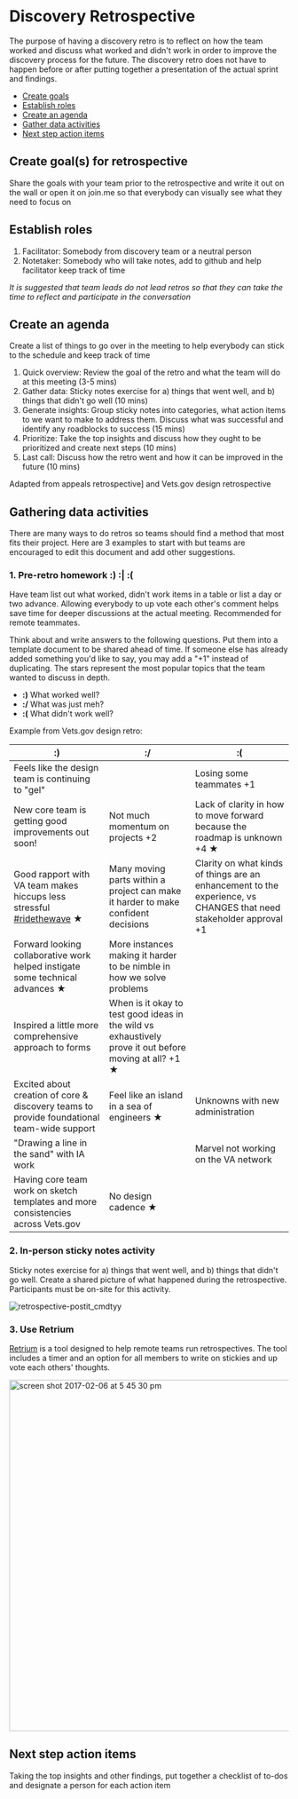 # Discovery Retrospective

The purpose of having a discovery retro is to reflect on how the team worked and discuss what worked and didn't work in order to improve the discovery process for the future. The discovery retro does not have to happen before or after putting together a presentation of the actual sprint and findings.

- [Create goals](#goals)
- [Establish roles](#roles)
- [Create an agenda](#agenda)
- [Gather data activities](#gatherdata)
- [Next step action items](#nextstep)

<a id="goals"></a>
## Create goal(s) for retrospective

Share the goals with your team prior to the retrospective and write it out on the wall or open it on join.me so that everybody can visually see what they need to focus on

<a id="roles"></a>
## Establish roles
1. Facilitator: Somebody from discovery team or a neutral person
2. Notetaker: Somebody who will take notes, add to github and help facilitator keep track of time

_It is suggested that team leads do not lead retros so that they can take the time to reflect and participate in the conversation_

<a id="agenda"></a>
## Create an agenda

Create a list of things to go over in the meeting to help everybody can stick to the schedule and keep track of time

1. Quick overview: Review the goal of the retro and what the team will do at this meeting (3-5 mins)
2. Gather data: Sticky notes exercise for a) things that went well, and b) things that didn't go well (10 mins)
3. Generate insights: Group sticky notes into categories, what action items to we want to make to address them. Discuss what was successful and identify any roadblocks to success (15 mins)
4. Prioritize: Take the top insights and discuss how they ought to be prioritized and create next steps (10 mins)
5. Last call: Discuss how the retro went and how it can be improved in the future (10 mins)

Adapted from appeals retrospective] and Vets.gov design retrospective

<a id="gatherdata"></a>
## Gathering data activities

There are many ways to do retros so teams should find a method that most fits their project. Here are 3 examples to start with but teams are encouraged to edit this document and add other suggestions. 

### 1. Pre-retro homework :) :| :( 
Have team list out what worked, didn't work items in a table or list a day or two advance. Allowing everybody to up vote each other's comment helps save time for deeper discussions at the actual meeting. Recommended for remote teammates. 

Think about and write answers to the following questions. Put them into a template document to be shared ahead of time. If someone else has already added something you'd like to say, you may add a "+1" instead of duplicating. The stars represent the most popular topics that the team wanted to discuss in depth. 

- **:)** What worked well?
- **:/** What was just meh?
- **:(** What didn't work well?

Example from Vets.gov design retro:

| :) | :/ | :( |
|---|---|---|
| Feels like the design team is continuing to "gel" | | Losing some teammates +1 |
| New core team is getting good improvements out soon! | Not much momentum on projects +2 | Lack of clarity in how to move forward because the roadmap is unknown +4 ★ |
| Good rapport with VA team makes hiccups less stressful [#ridethewave](https://dsva.slack.com/channels/ridethewave) ★ | Many moving parts within a project can make it harder to make confident decisions | Clarity on what kinds of things are an enhancement to the experience, vs CHANGES that need stakeholder approval +1 |
| Forward looking collaborative work helped instigate some technical advances ★ | More instances making it harder to be nimble in how we solve problems |  |
| Inspired a little more comprehensive approach to forms | When is it okay to test good ideas in the wild vs exhaustively prove it out before moving at all? +1 ★ |  |
| Excited about creation of core & discovery teams to provide foundational team-wide support | Feel like an island in a sea of engineers ★ | Unknowns with new administration |
| "Drawing a line in the sand" with IA work | | Marvel not working on the VA network |
| Having core team work on sketch templates and more consistencies across Vets.gov | No design cadence ★ | |

### 2. In-person sticky notes activity 
Sticky notes exercise for a) things that went well, and b) things that didn't go well. Create a shared picture of what happened during the retrospective. Participants must be on-site for this activity. 

![retrospective-postit_cmdtyy](https://cloud.githubusercontent.com/assets/13420618/22669688/df61c374-ec93-11e6-8d7e-974ea0e7102d.jpg)

### 3. Use Retrium

[Retrium](https://www.retrium.com/) is a tool designed to help remote teams run retrospectives. The tool includes a timer and an option for all members to write on stickies and up vote each others' thoughts. 

<img width="633" alt="screen shot 2017-02-06 at 5 45 30 pm" src="https://cloud.githubusercontent.com/assets/13420618/22669755/14c6bcea-ec94-11e6-8935-75a2420b17ea.png">

<a id="nextstep"></a>
## Next step action items
Taking the top insights and other findings, put together a checklist of to-dos and designate a person for each action item
